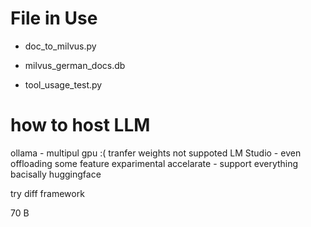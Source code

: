 # File in Use

- doc_to_milvus.py

- milvus_german_docs.db

- tool_usage_test.py

# how to host LLM

ollama - multipul gpu :( tranfer weights not suppoted
LM Studio - even offloading   some feature exparimental
accelarate - support everything bacisally
huggingface

try diff framework 

70 B
